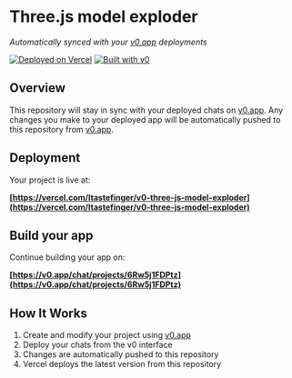 # Three.js model exploder

*Automatically synced with your [v0.app](https://v0.app) deployments*

[![Deployed on Vercel](https://img.shields.io/badge/Deployed%20on-Vercel-black?style=for-the-badge&logo=vercel)](https://vercel.com/ltastefinger/v0-three-js-model-exploder)
[![Built with v0](https://img.shields.io/badge/Built%20with-v0.app-black?style=for-the-badge)](https://v0.app/chat/projects/6Rw5j1FDPtz)

## Overview

This repository will stay in sync with your deployed chats on [v0.app](https://v0.app).
Any changes you make to your deployed app will be automatically pushed to this repository from [v0.app](https://v0.app).

## Deployment

Your project is live at:

**[https://vercel.com/ltastefinger/v0-three-js-model-exploder](https://vercel.com/ltastefinger/v0-three-js-model-exploder)**

## Build your app

Continue building your app on:

**[https://v0.app/chat/projects/6Rw5j1FDPtz](https://v0.app/chat/projects/6Rw5j1FDPtz)**

## How It Works

1. Create and modify your project using [v0.app](https://v0.app)
2. Deploy your chats from the v0 interface
3. Changes are automatically pushed to this repository
4. Vercel deploys the latest version from this repository